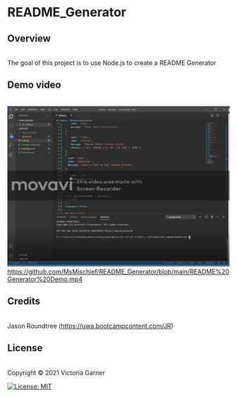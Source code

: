 # README_Generator

  ## Overview
  \
  The goal of this project is to use Node.js to create a README Generator 
  
   ## Demo video
   \
   ![Website screenshot](https://raw.githubusercontent.com/MsMischief/README_Generator/main/README%20Generator%20Screencap.PNG) \
   https://github.com/MsMischief/README_Generator/blob/main/README%20Generator%20Demo.mp4
   
   
   ## Credits
   \
 Jason Roundtree (https://uwa.bootcampcontent.com/JR) 



  
  ## License
  \
 Copyright © 2021 Victoria Garner 

[![License: MIT](https://img.shields.io/badge/License-MIT-yellow.svg)](https://opensource.org/licenses/MIT)
